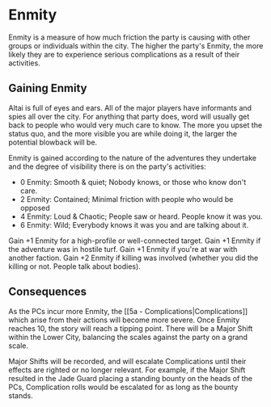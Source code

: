 # Enmity

Enmity is a measure of how much friction the party is causing with other groups or individuals within the city. The higher the party's Enmity, the more likely they are to experience serious complications as a result of their activities.

## Gaining Enmity

Altai is full of eyes and ears. All of the major players have informants and spies all over the city. For anything that party does, word will usually get back to people who would very much care to know. The more you upset the status quo, and the more visible you are while doing it, the larger the potential blowback will be.

Enmity is gained according to the nature of the adventures they undertake and the degree of visibility there is on the party's activities:

- 0 Enmity: Smooth & quiet; Nobody knows, or those who know don't care.
- 2 Enmity: Contained; Minimal friction with people who would be opposed
- 4 Enmity: Loud & Chaotic; People saw or heard. People know it was you.
- 6 Enmity: Wild; Everybody knows it was you and are talking about it.

Gain +1 Enmity for a high-profile or well-connected target. Gain +1 Enmity if the adventure was in hostile turf. Gain +1 Enmity if you're at war with another faction. Gain +2 Enmity if killing was involved (whether you did the killing or not. People talk about bodies).

## Consequences

As the PCs incur more Enmity, the [[5a - Complications|Complications]] which arise from their actions will become more severe. Once Enmity reaches 10, the story will reach a tipping point. There will be a Major Shift within the Lower City, balancing the scales against the party on a grand scale.

Major Shifts will be recorded, and will escalate Complications until their effects are righted or no longer relevant.  For example, if the Major Shift resulted in the Jade Guard placing a standing bounty on the heads of the PCs, Complication rolls would be escalated for as long as the bounty stands.
